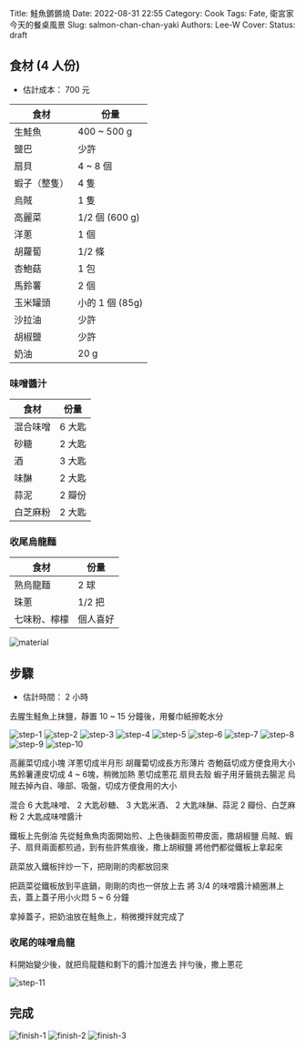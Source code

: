 Title: 鮭魚鏘鏘燒
Date: 2022-08-31 22:55
Category: Cook
Tags: Fate, 衛宮家今天的餐桌風景
Slug: salmon-chan-chan-yaki
Authors: Lee-W
Cover:
Status: draft

## 食材 (4 人份)
* 估計成本： 700 元

| 食材 | 份量 |
|---|---|
| 生鮭魚 | 400 ~ 500 g |
| 鹽巴 | 少許 |
| 扇貝 | 4 ~ 8 個 |
| 蝦子（整隻） | 4 隻 |
| 烏賊 | 1 隻 |
| 高麗菜 | 1/2 個 (600 g) |
| 洋蔥 | 1 個 |
| 胡蘿蔔 | 1/2 條 |
| 杏鮑菇 | 1 包 |
| 馬鈴薯 | 2 個 |
| 玉米罐頭 | 小的 1 個 (85g) |
| 沙拉油 | 少許 |
| 胡椒鹽 | 少許 |
| 奶油 | 20 g |

### 味噌醬汁

| 食材 | 份量 |
|---|---|
| 混合味噌 | 6 大匙 |
| 砂糖 | 2 大匙 |
| 酒 | 3 大匙 |
| 味醂 | 2 大匙 |
| 蒜泥 | 2 瓣份 |
| 白芝麻粉 | 2 大匙 |

### 收尾烏龍麵

| 食材 | 份量 |
|---|---|
| 熟烏龍麵 | 2 球 |
| 珠蔥 | 1/2 把 |
| 七味粉、檸檬 | 個人喜好 |

![material](/images/post-images/2022-salmon-chan-chan-yaki/material.jpeg)

## 步驟
* 估計時間： 2 小時

去腥生鮭魚上抹鹽，靜置 10 ~ 15 分鐘後，用餐巾紙擦乾水分

![step-1](/images/post-images/2022-salmon-chan-chan-yaki/step-1.jpeg)
![step-2](/images/post-images/2022-salmon-chan-chan-yaki/step-2.jpeg)
![step-3](/images/post-images/2022-salmon-chan-chan-yaki/step-3.jpeg)
![step-4](/images/post-images/2022-salmon-chan-chan-yaki/step-4.jpeg)
![step-5](/images/post-images/2022-salmon-chan-chan-yaki/step-5.jpeg)
![step-6](/images/post-images/2022-salmon-chan-chan-yaki/step-6.jpeg)
![step-7](/images/post-images/2022-salmon-chan-chan-yaki/step-7.jpeg)
![step-8](/images/post-images/2022-salmon-chan-chan-yaki/step-8.jpeg)
![step-9](/images/post-images/2022-salmon-chan-chan-yaki/step-9.jpeg)
![step-10](/images/post-images/2022-salmon-chan-chan-yaki/step-10.jpeg)



高麗菜切成小塊
洋蔥切成半月形
胡蘿蔔切成長方形薄片
杏鮑菇切成方便食用大小
馬鈴薯連皮切成 4 ~ 6塊，稍微加熱
蔥切成蔥花
扇貝去殼
蝦子用牙籤挑去腸泥
烏賊去掉內自、喙部、吸盤，切成方便食用的大小

混合 6 大匙味噌、 2 大匙砂糖、 3 大匙米酒、 2 大匙味醂、蒜泥 2 瓣份、白芝麻粉 2 大匙成味噌醬汁

鐵板上先倒油
先從鮭魚魚肉面開始煎、上色後翻面煎帶皮面，撒胡椒鹽
烏賊、蝦子、扇貝兩面都煎過，到有些許焦痕後，撒上胡椒鹽
將他們都從鐵板上拿起來

蔬菜放入鐵板拌炒一下，把剛剛的肉都放回來

把蔬菜從鐵板放到平底鍋，剛剛的肉也一併放上去
將 3/4 的味噌醬汁繞圈淋上去，蓋上蓋子用小火悶 5 ~ 6 分鐘

拿掉蓋子，把奶油放在鮭魚上，稍微攪拌就完成了

### 收尾的味噌烏龍

料開始變少後，就把烏龍麵和剩下的醬汁加進去
拌勻後，撒上蔥花

![step-11](/images/post-images/2022-salmon-chan-chan-yaki/step-11.jpeg)

## 完成

![finish-1](/images/post-images/2022-salmon-chan-chan-yaki/finish-1.jpeg)
![finish-2](/images/post-images/2022-salmon-chan-chan-yaki/finish-2.jpeg)
![finish-3](/images/post-images/2022-salmon-chan-chan-yaki/finish-3.jpeg)
